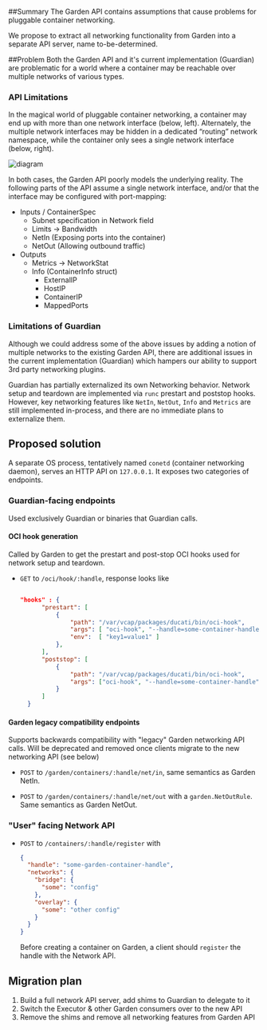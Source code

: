 ##Summary
The Garden API contains assumptions that cause problems for pluggable container networking.

We propose to extract all networking functionality from Garden into a separate API server, name to-be-determined.  

##Problem
Both the Garden API and it's current implementation (Guardian) are problematic for a world where a container may be reachable over multiple networks of various types.

### API Limitations
In the magical world of pluggable container networking, a container may end up with more than one 
network interface (below, left).  Alternately, the multiple network interfaces may be hidden in a 
dedicated “routing” network namespace, while the container only sees a single network interface (below, right).

![diagram](interface-topology.png)


In both cases, the Garden API poorly models the underlying reality.
The following parts of the API assume a single network interface, and/or that the interface may be
configured with port-mapping:

- Inputs / ContainerSpec
  - Subnet specification in Network field
  - Limits -> Bandwidth
  - NetIn (Exposing ports into the container)
  - NetOut (Allowing outbound traffic)
- Outputs
  - Metrics -> NetworkStat
  - Info (ContainerInfo struct)
    - ExternalIP
    - HostIP
    - ContainerIP
    - MappedPorts


### Limitations of Guardian
Although we could address some of the above issues by adding a notion of multiple networks to the existing Garden API, there are additional issues in the current implementation (Guardian) which hampers our ability to support 3rd party networking plugins.

Guardian has partially externalized its own Networking behavior.  Network setup and teardown are implemented via `runc` prestart and poststop hooks.  However, key networking features like `NetIn`, `NetOut`, `Info` and `Metrics` are still implemented in-process, and there are no immediate plans to externalize them.

## Proposed solution
A separate OS process, tentatively named `conetd` (container networking daemon), serves an HTTP API on `127.0.0.1`.  It exposes two categories of endpoints.


### Guardian-facing endpoints
Used exclusively Guardian or binaries that Guardian calls.

#### OCI hook generation
Called by Garden to get the prestart and post-stop OCI hooks used for network setup and teardown.
- `GET` to `/oci/hook/:handle`, response looks like

  ```json
  
  "hooks" : {
        "prestart": [
            {
                "path": "/var/vcap/packages/ducati/bin/oci-hook",
                "args": [ "oci-hook", "--handle=some-container-handle", "--action=up", "--vni=12345"],
                "env":  [ "key1=value1" ]
            },
        ],
        "poststop": [
            {
                "path": "/var/vcap/packages/ducati/bin/oci-hook",
                "args": ["oci-hook", "--handle=some-container-handle", "--action=down" ]
            }
        ]
    }
  ```
  
#### Garden legacy compatibility endpoints
Supports backwards compatibility with "legacy" Garden networking API calls.  Will be deprecated and removed once clients migrate to the new networking API (see below)

- `POST` to `/garden/containers/:handle/net/in`, same semantics as Garden NetIn.

- `POST` to `/garden/containers/:handle/net/out` with a `garden.NetOutRule`.  Same semantics as Garden NetOut.



### "User" facing Network API
- `POST` to `/containers/:handle/register` with
  ```json
  {
    "handle": "some-garden-container-handle",
    "networks": {
      "bridge": {
        "some": "config"
      },
      "overlay": {
        "some": "other config"
      }
    }
  }
  ```
  
  Before creating a container on Garden, a client should `register` the handle with the Network API.


## Migration plan
1. Build a full network API server, add shims to Guardian to delegate to it
2. Switch the Executor & other Garden consumers over to the new API
3. Remove the shims and remove all networking features from Garden API
